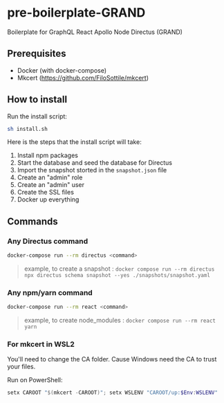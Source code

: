 # pre-boilerplate-GRAND
Boilerplate for GraphQL React Apollo Node Directus (GRAND)

## Prerequisites
- Docker (with docker-compose)
- Mkcert (https://github.com/FiloSottile/mkcert)

## How to install
Run the install script:
```bash
sh install.sh
```

Here is the steps that the install script will take:
1. Install npm packages
2. Start the database and seed the database for Directus
3. Import the snapshot storted in the `snapshot.json` file
4. Create an "admin" role
5. Create an "admin" user
7. Create the SSL files
8. Docker up everything

## Commands

### Any Directus command 
```bash
docker-compose run --rm directus <command>
```
> example, to create a snapshot : `docker compose run --rm directus npx directus schema snapshot --yes ./snapshots/snapshot.yaml`


### Any npm/yarn command 
```bash
docker-compose run --rm react <command>
```

> example, to create node_modules : `docker compose run --rm react yarn`


### For mkcert in WSL2
You'll need to change the CA folder. Cause Windows need the CA to trust your files.

Run on PowerShell:
```powershell
setx CAROOT "$(mkcert -CAROOT)"; setx WSLENV "CAROOT/up:$Env:WSLENV"